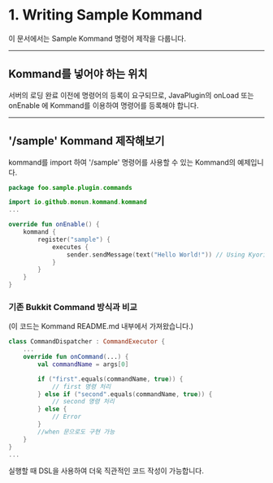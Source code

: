 # 1. Writing Sample Kommand

이 문서에서는 Sample Kommand 명령어 제작을 다룹니다.

---

## Kommand를 넣어야 하는 위치

서버의 로딩 완료 이전에 명령어의 등록이 요구되므로, JavaPlugin의 onLoad 또는 onEnable 에 Kommand를 이용하여 명령어를 등록해야 합니다.

---

## '/sample' Kommand 제작해보기

kommand를 import 하여 '/sample' 명령어를 사용할 수 있는 Kommand의 예제입니다.

```kotlin
package foo.sample.plugin.commands

import io.github.monun.kommand.kommand
...

override fun onEnable() {
    kommand {
        register("sample") {
            executes {
                sender.sendMessage(text("Hello World!")) // Using Kyori's Adventure API
            }
        }
    }
}
```

### 기존 Bukkit Command 방식과 비교

(이 코드는 Kommand README.md 내부에서 가져왔습니다.)

```kotlin
class CommandDispatcher : CommandExecutor {
    ...
    override fun onCommand(...) {
        val commandName = args[0]

        if ("first".equals(commandName, true)) {
            // first 명령 처리
        } else if ("second".equals(commandName, true)) {
            // second 명령 처리
        } else {
            // Error
        }
        //when 문으로도 구현 가능
    }
}
...
```

실행할 때 DSL을 사용하여 더욱 직관적인 코드 작성이 가능합니다.